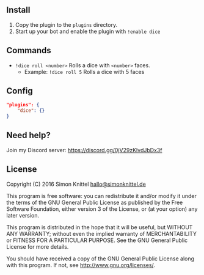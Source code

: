 Install
---
1. Copy the plugin to the `plugins` directory.
2. Start up your bot and enable the plugin with `!enable dice`

Commands
---
* `!dice roll <number>` Rolls a dice with `<number>` faces.
    + Example: `!dice roll 5` Rolls a dice with 5 faces

Config
---
```json
"plugins": {
    "dice": {}
}
```

Need help?
---
Join my Discord server: https://discord.gg/0jV29zKlvdJbDx3f

License
---
Copyright (C) 2016  Simon Knittel <hallo@simonknittel.de>

This program is free software: you can redistribute it and/or modify
it under the terms of the GNU General Public License as published by
the Free Software Foundation, either version 3 of the License, or
(at your option) any later version.

This program is distributed in the hope that it will be useful,
but WITHOUT ANY WARRANTY; without even the implied warranty of
MERCHANTABILITY or FITNESS FOR A PARTICULAR PURPOSE.  See the
GNU General Public License for more details.

You should have received a copy of the GNU General Public License
along with this program.  If not, see <http://www.gnu.org/licenses/>.
